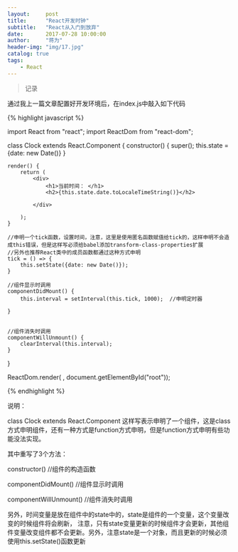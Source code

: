 ```yaml
---
layout:     post
title:      "React开发时钟"
subtitle:   "React从入门到放弃"
date:       2017-07-28 10:00:00
author:     "蒋为"
header-img: "img/17.jpg"
catalog: true
tags:
    - React
---
```

>记录


通过我上一篇文章配置好开发环境后，在index.js中敲入如下代码

{% highlight  javascript  %}

import React from "react";
import ReactDom from "react-dom";


class Clock extends React.Component {
    constructor() {
        super();
        this.state = {date: new Date()}
    }

    render() {
        return (
            <div>
                <h1>当前时间： </h1>
                <h2>{this.state.date.toLocaleTimeString()}</h2>

            </div>

        );
    }

	//申明一个tick函数，设置时间，注意，这里是使用匿名函数赋值给tick的，这样申明不会造成this错误，但是这样写必须给babel添加transform-class-properties扩展
	//另外也推荐React类中的成员函数都通过这种方式申明
    tick = () => {
        this.setState({date: new Date()});
    }

    //组件显示时调用
    componentDidMount() {
        this.interval = setInterval(this.tick, 1000);  //申明定时器

    }


    //组件消失时调用
    componentWillUnmount() {
        clearInterval(this.interval);
    }

}


ReactDom.render(
    <Clock/>
    , document.getElementById("root"));


{%  endhighlight  %}


说明：

class Clock extends React.Component 这样写表示申明了一个组件，这是class方式申明组件，还有一种方式是function方式申明，但是function方式申明有些功能没法实现。

其中重写了3个方法：

constructor()   //组件的构造函数
 
componentDidMount()    //组件显示时调用

componentWillUnmount()   //组件消失时调用

另外，时间变量是放在组件中的state中的，state是组件的一个变量，这个变量改变的时候组件将会刷新，
注意，只有state变量更新的时候组件才会更新，其他组件变量改变组件都不会更新。另外，注意state是一个对象，而且更新的时候必须使用this.setState()函数更新